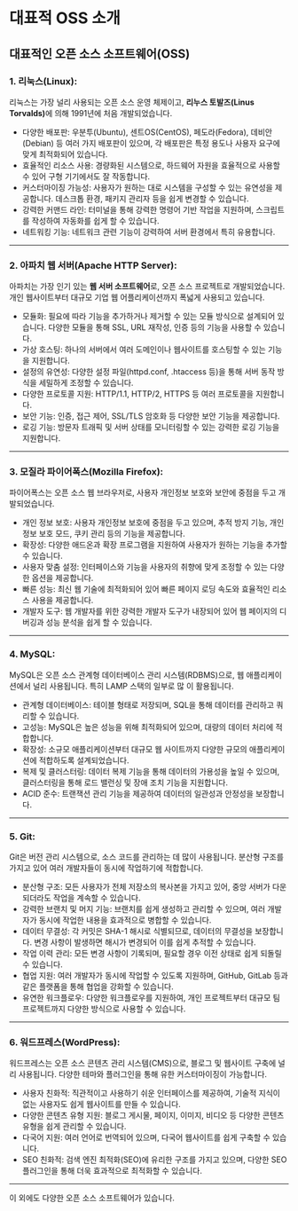 <h1> 대표적 OSS 소개</h1>

## 대표적인 오픈 소스 소프트웨어(OSS) 

### 1. 리눅스(Linux): 
리눅스는 가장 널리 사용되는 오픈 소스 운영 체제이고, <b>리누스 토발즈(Linus Torvalds)</b>에 의해 1991년에 처음 개발되었습니다. <br>

- 다양한 배포판: 우분투(Ubuntu), 센트OS(CentOS), 페도라(Fedora), 데비안(Debian) 등 여러 가지 배포판이 있으며, 각 배포판은 특정 용도나 사용자 요구에 맞게 최적화되어 있습니다.
- 효율적인 리소스 사용: 경량화된 시스템으로, 하드웨어 자원을 효율적으로 사용할 수 있어 구형 기기에서도 잘 작동합니다.
- 커스터마이징 가능성: 사용자가 원하는 대로 시스템을 구성할 수 있는 유연성을 제공합니다. 데스크톱 환경, 패키지 관리자 등을 쉽게 변경할 수 있습니다.
- 강력한 커맨드 라인: 터미널을 통해 강력한 명령어 기반 작업을 지원하며, 스크립트를 작성하여 자동화를 쉽게 할 수 있습니다.
- 네트워킹 기능: 네트워크 관련 기능이 강력하여 서버 환경에서 특히 유용합니다.

---

### 2. 아파치 웹 서버(Apache HTTP Server): 
아파치는 가장 인기 있는 <b>웹 서버 소프트웨어</b>로, 오픈 소스 프로젝트로 개발되었습니다.개인 웹사이트부터 대규모 기업 웹 어플리케이션까지 폭넓게 사용되고 있습니다.<br>

- 모듈화: 필요에 따라 기능을 추가하거나 제거할 수 있는 모듈 방식으로 설계되어 있습니다. 다양한 모듈을 통해 SSL, URL 재작성, 인증 등의 기능을 사용할 수 있습니다.
- 가상 호스팅: 하나의 서버에서 여러 도메인이나 웹사이트를 호스팅할 수 있는 기능을 지원합니다.
- 설정의 유연성: 다양한 설정 파일(httpd.conf, .htaccess 등)을 통해 서버 동작 방식을 세밀하게 조정할 수 있습니다.
- 다양한 프로토콜 지원: HTTP/1.1, HTTP/2, HTTPS 등 여러 프로토콜을 지원합니다.
- 보안 기능: 인증, 접근 제어, SSL/TLS 암호화 등 다양한 보안 기능을 제공합니다.
- 로깅 기능: 방문자 트래픽 및 서버 상태를 모니터링할 수 있는 강력한 로깅 기능을 지원합니다.



---
### 3. 모질라 파이어폭스(Mozilla Firefox): 
파이어폭스는 오픈 소스 웹 브라우저로, 사용자 개인정보 보호와 보안에 중점을 두고 개발되었습니다.

- 개인 정보 보호: 사용자 개인정보 보호에 중점을 두고 있으며, 추적 방지 기능, 개인정보 보호 모드, 쿠키 관리 등의 기능을 제공합니다.
- 확장성: 다양한 애드온과 확장 프로그램을 지원하여 사용자가 원하는 기능을 추가할 수 있습니다.
- 사용자 맞춤 설정: 인터페이스와 기능을 사용자의 취향에 맞게 조정할 수 있는 다양한 옵션을 제공합니다.
- 빠른 성능: 최신 웹 기술에 최적화되어 있어 빠른 페이지 로딩 속도와 효율적인 리소스 사용을 제공합니다.
- 개발자 도구: 웹 개발자를 위한 강력한 개발자 도구가 내장되어 있어 웹 페이지의 디버깅과 성능 분석을 쉽게 할 수 있습니다.


---
###  4. MySQL: 
MySQL은 오픈 소스 관계형 데이터베이스 관리 시스템(RDBMS)으로, 웹 애플리케이션에서 널리 사용됩니다. 특히 LAMP 스택의 일부로 많   이 활용됩니다.<br>
- 관계형 데이터베이스: 테이블 형태로 저장되며, SQL을 통해 데이터를 관리하고 쿼리할 수 있습니다.
- 고성능: MySQL은 높은 성능을 위해 최적화되어 있으며, 대량의 데이터 처리에 적합합니다.
- 확장성: 소규모 애플리케이션부터 대규모 웹 사이트까지 다양한 규모의 애플리케이션에 적합하도록 설계되었습니다.
- 복제 및 클러스터링: 데이터 복제 기능을 통해 데이터의 가용성을 높일 수 있으며, 클러스터링을 통해 로드 밸런싱 및 장애 조치 기능을 지원합니다.
- ACID 준수: 트랜잭션 관리 기능을 제공하여 데이터의 일관성과 안정성을 보장합니다.

---
### 5. Git: 
Git은 버전 관리 시스템으로, 소스 코드를 관리하는 데 많이 사용됩니다. 분산형 구조를 가지고 있어 여러 개발자들이 동시에 작업하기에 적합합니다.<br>

- 분산형 구조: 모든 사용자가 전체 저장소의 복사본을 가지고 있어, 중앙 서버가 다운되더라도 작업을 계속할 수 있습니다.
- 강력한 브랜치 및 머지 기능: 브랜치를 쉽게 생성하고 관리할 수 있으며, 여러 개발자가 동시에 작업한 내용을 효과적으로 병합할 수 있습니다.
- 데이터 무결성: 각 커밋은 SHA-1 해시로 식별되므로, 데이터의 무결성을 보장합니다. 변경 사항이 발생하면 해시가 변경되어 이를 쉽게 추적할 수 있습니다.
- 작업 이력 관리: 모든 변경 사항이 기록되며, 필요할 경우 이전 상태로 쉽게 되돌릴 수 있습니다.
- 협업 지원: 여러 개발자가 동시에 작업할 수 있도록 지원하며, GitHub, GitLab 등과 같은 플랫폼을 통해 협업을 강화할 수 있습니다.
- 유연한 워크플로우: 다양한 워크플로우를 지원하여, 개인 프로젝트부터 대규모 팀 프로젝트까지 다양한 방식으로 사용할 수 있습니다.


---
### 6. 워드프레스(WordPress): 
워드프레스는 오픈 소스 콘텐츠 관리 시스템(CMS)으로, 블로그 및 웹사이트 구축에 널리 사용됩니다. 다양한 테마와 플러그인을 통해 유한 커스터마이징이 가능합니다.<br>

- 사용자 친화적: 직관적이고 사용하기 쉬운 인터페이스를 제공하여, 기술적 지식이 없는 사용자도 쉽게 웹사이트를 만들 수 있습니다.
- 다양한 콘텐츠 유형 지원: 블로그 게시물, 페이지, 이미지, 비디오 등 다양한 콘텐츠 유형을 쉽게 관리할 수 있습니다.
- 다국어 지원: 여러 언어로 번역되어 있으며, 다국어 웹사이트를 쉽게 구축할 수 있습니다.
- SEO 친화적: 검색 엔진 최적화(SEO)에 유리한 구조를 가지고 있으며, 다양한 SEO 플러그인을 통해 더욱 효과적으로 최적화할 수 있습니다.
---
이 외에도 다양한 오픈 소스 소프트웨어가 있습니다.
